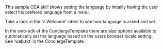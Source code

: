 This sample ODA skill shows setting the language by initailly having the user select his prefered language from a menu.

Take a look at the 'z.Welcome' intent to see how language is asked and set.

In the web-sdk of the ConciergeTemplate there are also options available to automatically set the language based on the users browser locale setting. See 'web.txt' in the ConciergeTemplate.